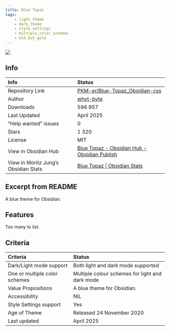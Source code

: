 ```yaml
---
title: Blue Topaz
tags:
    - light_theme
    - dark_theme
    - style_settings
    - multiple_color_schemes
    - old_but_gold
---
```


<img src="https://raw.githubusercontent.com/PKM-er/Blue-Topaz_Obsidian-css/refs/heads/master/preview_Blue%20Topaz.png">

## Info
| Info | Status |
| :--- | :--- |
| Repository Link | [PKM-er/Blue-Topaz_Obsidian-css](https://github.com/PKM-er/Blue-Topaz_Obsidian-css) |
| Author | [whyt-byte](https://github.com/whyt-byte) |
| Downloads | 596 957 |
| Last Updated | April 2025 |
| “Help wanted” issues | 0 |
| Stars | 1 320 |
| License | MIT |
| View in Obsidian Hub | [Blue Topaz \- Obsidian Hub \- Obsidian Publish](https://publish.obsidian.md/hub/02+-+Community+Expansions/02.05+All+Community+Expansions/Themes/Blue+Topaz) |
| View in Moritz Jung’s Obsidian Stats | [Blue Topaz \| Obsidian Stats](https://www.moritzjung.dev/obsidian-stats/themes/blue-topaz/) |

## Excerpt from README
A blue theme for Obsidian.

## Features
Too many to list.

## Criteria
| Criteria | Status | 
| :--- | :--- | 
| Dark/Light mode support | Both light and dark mode supported | 
| One or multiple color schemes | Multiple colour schemes for light and dark mode | 
| Value Propositions | A blue theme for Obsidian. |
| Accessibility | NIL | 
| Style Settings support | Yes | 
| Age of Theme | Released 24 November 2020 | 
| Last updated | April 2025 | 